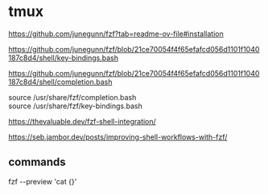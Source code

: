 # tmux  



https://github.com/junegunn/fzf?tab=readme-ov-file#installation  


https://github.com/junegunn/fzf/blob/21ce70054f4f65efafcd056d1101f1040187c8d4/shell/key-bindings.bash  

https://github.com/junegunn/fzf/blob/21ce70054f4f65efafcd056d1101f1040187c8d4/shell/completion.bash  



source /usr/share/fzf/completion.bash  
source /usr/share/fzf/key-bindings.bash  



https://thevaluable.dev/fzf-shell-integration/  

https://seb.jambor.dev/posts/improving-shell-workflows-with-fzf/  




## commands  


fzf --preview 'cat {}'  







